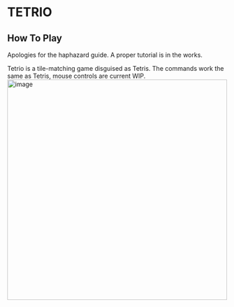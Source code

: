 # TETRIO
## How To Play
Apologies for the haphazard guide. A proper tutorial is in the works. 

Tetrio is a tile-matching game disguised as Tetris. The commands work the same as Tetris, mouse controls are current WIP.
<img width="503" alt="image" src="https://github.com/user-attachments/assets/ceb3b40f-70b3-4872-b874-b9c0186f9d82" />
